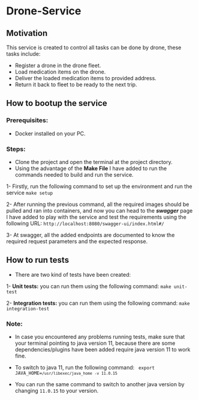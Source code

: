 # Drone-Service
## Motivation
This service is created to control all tasks can be done by drone, these tasks include:
 
- Register a drone in the drone fleet.
- Load medication items on the drone.
- Deliver the loaded medication items to provided address.
- Return it back to fleet to be ready to the next trip.

## How to bootup the service

### Prerequisites:

- Docker installed on your PC.

### Steps:

 - Clone the project and open the terminal at the project directory.
 - Using the advantage of the **Make File** I have added to run the commands needed to build and run the service.

1- Firstly, run the following command to set up the environment and run the service
 `make setup`

2- After running the previous command, all the required images should be pulled and ran into containers, 
and now you can head to the **_swagger_** page I have added to play with the service and test the requirements using the following URL:
`http://localhost:8080/swagger-ui/index.html#/`

3- At swagger, all the added endpoints are documented to know the required request parameters and the expected response.


## How to run tests

- There are two kind of tests have been created:

 1- **Unit tests:** you can run them using the following command:
`make unit-test`

2- **Integration tests:** you can run them using the following command:
`make integration-test`

### Note: 
 - In case you encountered any problems running tests, make sure that your terminal pointing to 
java version 11, because there are some dependencies/plugins have been added require java version 11 to work fine.

- To switch to java 11, run the following command: 
<code> export JAVA_HOME=`/usr/libexec/java_home -v 11.0.15`</code>

- You can run the same command to switch to another java version by changing `11.0.15` to your version.